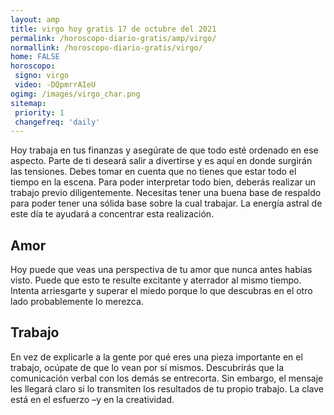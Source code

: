 ```yaml
---
layout: amp
title: virgo hoy gratis 17 de octubre del 2021 
permalink: /horoscopo-diario-gratis/amp/virgo/
normallink: /horoscopo-diario-gratis/virgo/
home: FALSE
horoscopo:
 signo: virgo
 video: -DQpmrrAIeU
ogimg: /images/virgo_char.png
sitemap:
 priority: 1
 changefreq: 'daily'
---
```



Hoy trabaja en tus finanzas y asegúrate de que todo esté ordenado en ese aspecto. Parte de ti deseará salir a divertirse y es aquí en donde surgirán las tensiones. Debes tomar en cuenta que no tienes que estar todo el tiempo en la escena. Para poder interpretar todo bien, deberás realizar un trabajo previo diligentemente. Necesitas tener una buena base de respaldo para poder tener una sólida base sobre la cual trabajar. La energía astral de este día te ayudará a concentrar esta realización.

## Amor

Hoy puede que veas una perspectiva de tu amor que nunca antes habías visto. Puede que esto te resulte excitante y aterrador al mismo tiempo. Intenta arriesgarte y superar el miedo porque lo que descubras en el otro lado probablemente lo merezca.

## Trabajo

En vez de explicarle a la gente por qué eres una pieza importante en el trabajo, ocúpate de que lo vean por sí mismos. Descubrirás que la comunicación verbal con los demás se entrecorta. Sin embargo, el mensaje les llegará claro si lo transmiten los resultados de tu propio trabajo. La clave está en el esfuerzo –y en la creatividad.